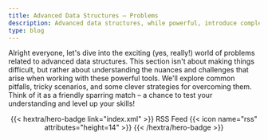 ```yaml
---
title: Advanced Data Structures – Problems
description: Advanced data structures, while powerful, introduce complexities in implementation and maintenance, demanding careful consideration of memory usage, algorithmic efficiency, and potential edge cases.
type: blog
---
```


Alright everyone, let's dive into the exciting (yes, really!) world of problems related to advanced data structures.  This section isn't about making things difficult, but rather about understanding the nuances and challenges that arise when working with these powerful tools. We'll explore common pitfalls, tricky scenarios, and some clever strategies for overcoming them.  Think of it as a friendly sparring match – a chance to test your understanding and level up your skills!

<div style="text-align: center; margin-top: 1em;">
{{< hextra/hero-badge link="index.xml" >}}
  <span>RSS Feed</span>
  {{< icon name="rss" attributes="height=14" >}}
{{< /hextra/hero-badge >}}
</div>
